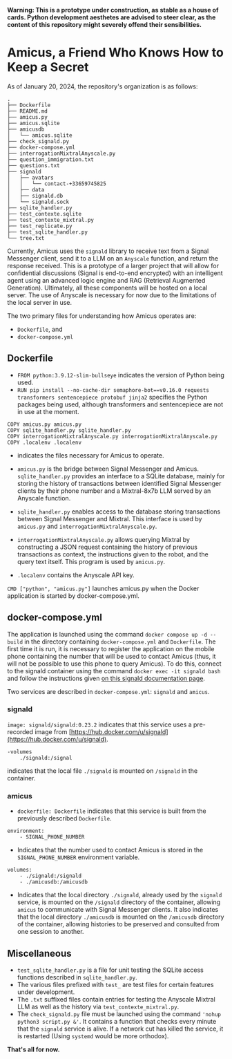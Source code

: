 **Warning: This is a prototype under construction, as stable as a house of cards. Python development aesthetes are advised to steer clear, as the content of this repository might severely offend their sensibilities.**

# Amicus, a Friend Who Knows How to Keep a Secret

As of January 20, 2024, the repository's organization is as follows:

```
.
├── Dockerfile
├── README.md
├── amicus.py
├── amicus.sqlite
├── amicusdb
│   └── amicus.sqlite
├── check_signald.py
├── docker-compose.yml
├── interrogationMixtralAnyscale.py
├── question_immigration.txt
├── questions.txt
├── signald
│   ├── avatars
│   │   └── contact-+33659745825
│   ├── data
│   ├── signald.db
│   └── signald.sock
├── sqlite_handler.py
├── test_contexte.sqlite
├── test_contexte_mixtral.py
├── test_replicate.py
├── test_sqlite_handler.py
└── tree.txt
```

Currently, Amicus uses the `signald` library to receive text from a Signal Messenger client, send it to a LLM on an `Anyscale` function, and return the response received. This is a prototype of a larger project that will allow for confidential discussions (Signal is end-to-end encrypted) with an intelligent agent using an advanced logic engine and RAG (Retrieval Augmented Generation). Ultimately, all these components will be hosted on a local server. The use of Anyscale is necessary for now due to the limitations of the local server in use.

The two primary files for understanding how Amicus operates are:
- `Dockerfile`, and
- `docker-compose.yml`

## Dockerfile
- `FROM python:3.9.12-slim-bullseye` indicates the version of Python being used.
- `RUN pip install --no-cache-dir semaphore-bot==v0.16.0 requests transformers sentencepiece protobuf jinja2` specifies the Python packages being used, although transformers and sentencepiece are not in use at the moment.
```
COPY amicus.py amicus.py
COPY sqlite_handler.py sqlite_handler.py
COPY interrogationMixtralAnyscale.py interrogationMixtralAnyscale.py
COPY .localenv .localenv
```
- indicates the files necessary for Amicus to operate.

- `amicus.py` is the bridge between Signal Messenger and Amicus. `sqlite_handler.py` provides an interface to a SQLite database, mainly for storing the history of transactions between identified Signal Messenger clients by their phone number and a Mixtral-8x7b LLM served by an Anyscale function.
- `sqlite_handler.py` enables access to the database storing transactions between Signal Messenger and Mixtral. This interface is used by `amicus.py` and `interrogationMixtralAnyscale.py`.
- `interrogationMixtralAnyscale.py` allows querying Mixtral by constructing a JSON request containing the history of previous transactions as context, the instructions given to the robot, and the query text itself. This program is used by `amicus.py`.
- `.localenv` contains the Anyscale API key.

`CMD ["python", "amicus.py"]` launches amicus.py when the Docker application is started by docker-compose.yml.

## docker-compose.yml
The application is launched using the command `docker compose up -d --build` in the directory containing `docker-compose.yml` and `Dockerfile`. The first time it is run, it is necessary to register the application on the mobile phone containing the number that will be used to contact Amicus (thus, it will not be possible to use this phone to query Amicus). To do this, connect to the signald container using the command `docker exec -it signald bash` and follow the instructions given [on this signald documentation page](https://signald.org/articles/getting-started/).

Two services are described in `docker-compose.yml`: `signald` and `amicus`.

### signald
`image: signald/signald:0.23.2` indicates that this service uses a pre-recorded image from [https://hub.docker.com/u/signald](https://hub.docker.com/u/signald).
```
-volumes
	./signald:/signal
```
indicates that the local file `./signald` is mounted on `/signald` in the container.

### amicus
- `dockerfile: Dockerfile` indicates that this service is built from the previously described `Dockerfile`.
```
environment:
	- SIGNAL_PHONE_NUMBER
```
- Indicates that the number used to contact Amicus is stored in the `SIGNAL_PHONE_NUMBER` environment variable.
```
volumes:
	- ./signald:/signald
	- ./amicusdb:/amicusdb
```
- Indicates that the local directory `./signald`, already used by the `signald` service, is mounted on the `/signald` directory of the container, allowing `amicus` to communicate with Signal Messenger clients. It also indicates that the local directory `./amicusdb` is mounted on the `/amicusdb` directory of the container, allowing histories to be preserved and consulted from one session to another.

## Miscellaneous
- `test_sqlite_handler.py` is a file for unit testing the SQLite access functions described in `sqlite_handler.py`.
- The various files prefixed with `test_` are test files for certain features under development.
- The `.txt` suffixed files contain entries for testing the Anyscale Mixtral LLM as well as the history via `test_contexte_mixtral.py`.
- The `check_signald.py` file must be launched using the command `'nohup python3 script.py &'`. It contains a function that checks every minute that the `signald` service is alive. If a network cut has killed the service, it is restarted (Using `systemd` would be more orthodox).

**That's all for now.**
